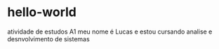 # hello-world
atividade de estudos A1
meu nome é Lucas e estou cursando analise e desnvolvimento de sistemas
